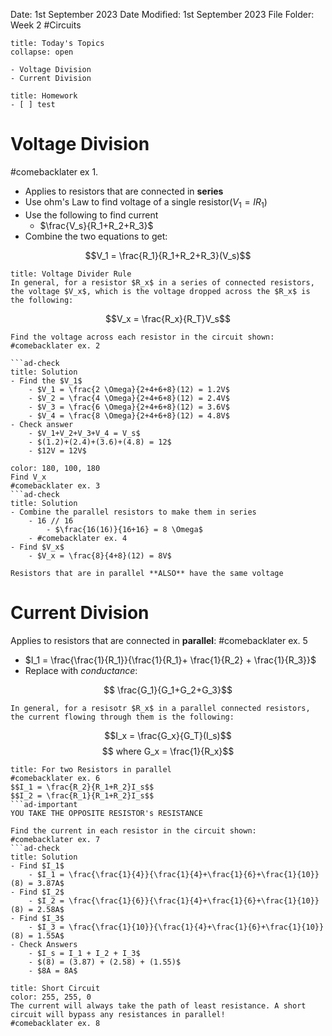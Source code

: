 Date: 1st September 2023
Date Modified: 1st September 2023
File Folder: Week 2
#Circuits

```ad-abstract
title: Today's Topics
collapse: open

- Voltage Division
- Current Division

```

```ad-note
title: Homework
- [ ] test
```

# Voltage Division 

#comebacklater ex 1. 
- Applies to resistors that are connected in **series**
- Use ohm's Law to find voltage of a single resistor($V_1=IR_1$)
- Use the following to find current
	- $\frac{V_s}{R_1+R_2+R_3}$
- Combine the two equations to get:

$$V_1 = \frac{R_1}{R_1+R_2+R_3}(V_s)$$
```ad-important
title: Voltage Divider Rule
In general, for a resistor $R_x$ in a series of connected resistors, the voltage $V_x$, which is the voltage dropped across the $R_x$ is the following:
```

$$V_x = \frac{R_x}{R_T}V_s$$

```ad-example
Find the voltage across each resistor in the circuit shown:
#comebacklater ex. 2

```ad-check
title: Solution
- Find the $V_1$
	- $V_1 = \frac{2 \Omega}{2+4+6+8}(12) = 1.2V$
	- $V_2 = \frac{4 \Omega}{2+4+6+8}(12) = 2.4V$
	- $V_3 = \frac{6 \Omega}{2+4+6+8}(12) = 3.6V$
	- $V_4 = \frac{8 \Omega}{2+4+6+8}(12) = 4.8V$
- Check answer
	- $V_1+V_2+V_3+V_4 = V_s$
	- $(1.2)+(2.4)+(3.6)+(4.8) = 12$
	- $12V = 12V$
```

```ad-example
color: 180, 100, 180
Find V_x
#comebacklater ex. 3
```ad-check
title: Solution
- Combine the parallel resistors to make them in series
	- 16 // 16
		- $\frac{16(16)}{16+16} = 8 \Omega$
	- #comebacklater ex. 4
- Find $V_x$
	- $V_x = \frac{8}{4+8}(12) = 8V$
```

```ad-note
Resistors that are in parallel **ALSO** have the same voltage
```
# Current Division

Applies to resistors that are connected in **parallel**:
#comebacklater ex. 5

- $I_1 = \frac{\frac{1}{R_1}}{\frac{1}{R_1}+ \frac{1}{R_2} + \frac{1}{R_3}}$
- Replace with *conductance*:

$$ \frac{G_1}{G_1+G_2+G_3}$$

```ad-important
In general, for a resisotr $R_x$ in a parallel connected resistors, the current flowing through them is the following:
```

$$I_x = \frac{G_x}{G_T}(I_s)$$
$$ where G_x = \frac{1}{R_x}$$

```ad-note
title: For two Resistors in parallel
#comebacklater ex. 6
$$I_1 = \frac{R_2}{R_1+R_2}I_s$$
$$I_2 = \frac{R_1}{R_1+R_2}I_s$$
```ad-important
YOU TAKE THE OPPOSITE RESISTOR's RESISTANCE
```


```ad-example
Find the current in each resistor in the circuit shown:
#comebacklater ex. 7
```ad-check
title: Solution
- Find $I_1$
	- $I_1 = \frac{\frac{1}{4}}{\frac{1}{4}+\frac{1}{6}+\frac{1}{10}}(8) = 3.87A$
- Find $I_2$
	- $I_2 = \frac{\frac{1}{6}}{\frac{1}{4}+\frac{1}{6}+\frac{1}{10}}(8) = 2.58A$
- Find $I_3$
	- $I_3 = \frac{\frac{1}{10}}{\frac{1}{4}+\frac{1}{6}+\frac{1}{10}}(8) = 1.55A$
- Check Answers
	- $I_s = I_1 + I_2 + I_3$
	- $(8) = (3.87) + (2.58) + (1.55)$
	- $8A = 8A$
```

```ad-warning
title: Short Circuit
color: 255, 255, 0
The current will always take the path of least resistance. A short circuit will bypass any resistances in parallel!
#comebacklater ex. 8
```





